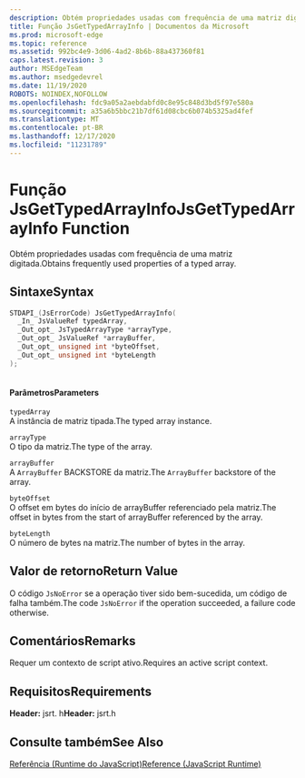 ```yaml
---
description: Obtém propriedades usadas com frequência de uma matriz digitada.
title: Função JsGetTypedArrayInfo | Documentos da Microsoft
ms.prod: microsoft-edge
ms.topic: reference
ms.assetid: 992bc4e9-3d06-4ad2-8b6b-88a437360f81
caps.latest.revision: 3
author: MSEdgeTeam
ms.author: msedgedevrel
ms.date: 11/19/2020
ROBOTS: NOINDEX,NOFOLLOW
ms.openlocfilehash: fdc9a05a2aebdabfd0c8e95c848d3bd5f97e580a
ms.sourcegitcommit: a35a6b5bbc21b7df61d08cbc6b074b5325ad4fef
ms.translationtype: MT
ms.contentlocale: pt-BR
ms.lasthandoff: 12/17/2020
ms.locfileid: "11231789"
---
```

# <span data-ttu-id="8dc4e-103">Função JsGetTypedArrayInfo</span><span class="sxs-lookup"><span data-stu-id="8dc4e-103">JsGetTypedArrayInfo Function</span></span>

<span data-ttu-id="8dc4e-104">Obtém propriedades usadas com frequência de uma matriz digitada.</span><span class="sxs-lookup"><span data-stu-id="8dc4e-104">Obtains frequently used properties of a typed array.</span></span>  
  
## <span data-ttu-id="8dc4e-105">Sintaxe</span><span class="sxs-lookup"><span data-stu-id="8dc4e-105">Syntax</span></span>  
  
```cpp  
STDAPI_(JsErrorCode) JsGetTypedArrayInfo(  
  _In_ JsValueRef typedArray,  
  _Out_opt_ JsTypedArrayType *arrayType,  
  _Out_opt_ JsValueRef *arrayBuffer,  
  _Out_opt_ unsigned int *byteOffset,  
  _Out_opt_ unsigned int *byteLength  
);  
  
```  
  
#### <span data-ttu-id="8dc4e-106">Parâmetros</span><span class="sxs-lookup"><span data-stu-id="8dc4e-106">Parameters</span></span>  
 `typedArray`  
 <span data-ttu-id="8dc4e-107">A instância de matriz tipada.</span><span class="sxs-lookup"><span data-stu-id="8dc4e-107">The typed array instance.</span></span>  
  
 `arrayType`  
 <span data-ttu-id="8dc4e-108">O tipo da matriz.</span><span class="sxs-lookup"><span data-stu-id="8dc4e-108">The type of the array.</span></span>  
  
 `arrayBuffer`  
 <span data-ttu-id="8dc4e-109">A `ArrayBuffer` BACKSTORE da matriz.</span><span class="sxs-lookup"><span data-stu-id="8dc4e-109">The `ArrayBuffer` backstore of the array.</span></span>  
  
 `byteOffset`  
 <span data-ttu-id="8dc4e-110">O offset em bytes do início de arrayBuffer referenciado pela matriz.</span><span class="sxs-lookup"><span data-stu-id="8dc4e-110">The offset in bytes from the start of arrayBuffer referenced by the array.</span></span>  
  
 `byteLength`  
 <span data-ttu-id="8dc4e-111">O número de bytes na matriz.</span><span class="sxs-lookup"><span data-stu-id="8dc4e-111">The number of bytes in the array.</span></span>  
  
## <span data-ttu-id="8dc4e-112">Valor de retorno</span><span class="sxs-lookup"><span data-stu-id="8dc4e-112">Return Value</span></span>  
 <span data-ttu-id="8dc4e-113">O código `JsNoError` se a operação tiver sido bem-sucedida, um código de falha também.</span><span class="sxs-lookup"><span data-stu-id="8dc4e-113">The code `JsNoError` if the operation succeeded, a failure code otherwise.</span></span>  
  
## <span data-ttu-id="8dc4e-114">Comentários</span><span class="sxs-lookup"><span data-stu-id="8dc4e-114">Remarks</span></span>  
 <span data-ttu-id="8dc4e-115">Requer um contexto de script ativo.</span><span class="sxs-lookup"><span data-stu-id="8dc4e-115">Requires an active script context.</span></span>  
  
## <span data-ttu-id="8dc4e-116">Requisitos</span><span class="sxs-lookup"><span data-stu-id="8dc4e-116">Requirements</span></span>  
 <span data-ttu-id="8dc4e-117">**Header:** jsrt. h</span><span class="sxs-lookup"><span data-stu-id="8dc4e-117">**Header:** jsrt.h</span></span>  
  
## <span data-ttu-id="8dc4e-118">Consulte também</span><span class="sxs-lookup"><span data-stu-id="8dc4e-118">See Also</span></span>  
 [<span data-ttu-id="8dc4e-119">Referência (Runtime do JavaScript)</span><span class="sxs-lookup"><span data-stu-id="8dc4e-119">Reference (JavaScript Runtime)</span></span>](../chakra-hosting/reference-javascript-runtime.md)
